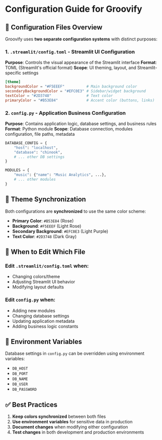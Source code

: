 # Configuration Guide for Groovify

## 📁 Configuration Files Overview

Groovify uses **two separate configuration systems** with distinct purposes:

### 1. `.streamlit/config.toml` - Streamlit UI Configuration
**Purpose**: Controls the visual appearance of the Streamlit interface
**Format**: TOML (Streamlit's official format)
**Scope**: UI theming, layout, and Streamlit-specific settings

```toml
[theme]
backgroundColor = "#F5EEEF"          # Main background color
secondaryBackgroundColor = "#EFC0E3" # Sidebar/widget background
textColor = "#2D3748"                # Text color
primaryColor = "#B53E84"             # Accent color (buttons, links)
```

### 2. `config.py` - Application Business Configuration
**Purpose**: Contains application logic, database settings, and business rules
**Format**: Python module
**Scope**: Database connection, modules configuration, file paths, metadata

```python
DATABASE_CONFIG = {
    "host": "localhost",
    "database": "chinook",
    # ... other DB settings
}

MODULES = {
    "music": {"name": "Music Analytics", ...},
    # ... other modules
}
```

## 🎨 Theme Synchronization

Both configurations are **synchronized** to use the same color scheme:
- **Primary Color**: `#B53E84` (Rose)
- **Background**: `#F5EEEF` (Light Rose)
- **Secondary Background**: `#EFC0E3` (Light Purple)
- **Text Color**: `#2D3748` (Dark Gray)

## 🔧 When to Edit Which File

### Edit `.streamlit/config.toml` when:
- Changing colors/theme
- Adjusting Streamlit UI behavior
- Modifying layout defaults

### Edit `config.py` when:
- Adding new modules
- Changing database settings
- Updating application metadata
- Adding business logic constants

## 🚀 Environment Variables

Database settings in `config.py` can be overridden using environment variables:
- `DB_HOST`
- `DB_PORT` 
- `DB_NAME`
- `DB_USER`
- `DB_PASSWORD`

## ✅ Best Practices

1. **Keep colors synchronized** between both files
2. **Use environment variables** for sensitive data in production
3. **Document changes** when modifying either configuration
4. **Test changes** in both development and production environments 